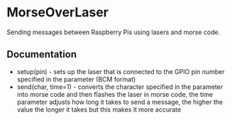 # MorseOverLaser
Sending messages between Raspberry Pis using lasers and morse code.

## Documentation
* setup(pin) - sets up the laser that is connected to the GPIO pin number specified in the parameter (BCM format)
* send(char, time=1) - converts the character specified in the parameter into morse code and then flashes the laser in morse code, the time parameter adjusts how long it takes to send a message, the higher the value the longer it takes but this makes it more accurate
